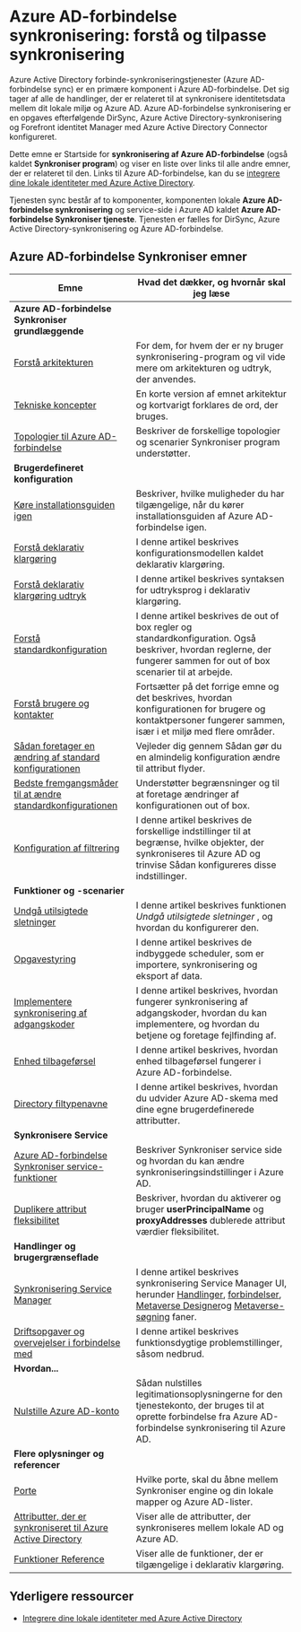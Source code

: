 <properties
    pageTitle="Azure AD-forbindelse synkronisering: forstå og tilpasse synkroniseringen | Microsoft Azure"
    description="Forklarer, hvordan Azure AD-forbindelse synkroniserer fungerer, og hvordan du tilpasser."
    services="active-directory"
    documentationCenter=""
    authors="andkjell"
    manager="femila"
    editor=""/>

<tags
    ms.service="active-directory"
    ms.workload="identity"
    ms.tgt_pltfrm="na"
    ms.devlang="na"
    ms.topic="article"
    ms.date="08/29/2016"
    ms.author="markusvi;andkjell"/>


# <a name="azure-ad-connect-sync-understand-and-customize-synchronization"></a>Azure AD-forbindelse synkronisering: forstå og tilpasse synkronisering
Azure Active Directory forbinde-synkroniseringstjenester (Azure AD-forbindelse sync) er en primære komponent i Azure AD-forbindelse. Det sig tager af alle de handlinger, der er relateret til at synkronisere identitetsdata mellem dit lokale miljø og Azure AD. Azure AD-forbindelse synkronisering er en opgaves efterfølgende DirSync, Azure Active Directory-synkronisering og Forefront identitet Manager med Azure Active Directory Connector konfigureret.

Dette emne er Startside for **synkronisering af Azure AD-forbindelse** (også kaldet **Synkroniser program**) og viser en liste over links til alle andre emner, der er relateret til den. Links til Azure AD-forbindelse, kan du se [integrere dine lokale identiteter med Azure Active Directory](active-directory-aadconnect.md).

Tjenesten sync består af to komponenter, komponenten lokale **Azure AD-forbindelse synkronisering** og service-side i Azure AD kaldet **Azure AD-forbindelse Synkroniser tjeneste**. Tjenesten er fælles for DirSync, Azure Active Directory-synkronisering og Azure AD-forbindelse.

## <a name="azure-ad-connect-sync-topics"></a>Azure AD-forbindelse Synkroniser emner

Emne | Hvad det dækker, og hvornår skal jeg læse
----- | -----
**Azure AD-forbindelse Synkroniser grundlæggende** |
[Forstå arkitekturen](active-directory-aadconnectsync-understanding-architecture.md) | For dem, for hvem der er ny bruger synkronisering-program og vil vide mere om arkitekturen og udtryk, der anvendes.
[Tekniske koncepter](active-directory-aadconnectsync-technical-concepts.md) | En korte version af emnet arkitektur og kortvarigt forklares de ord, der bruges.
[Topologier til Azure AD-forbindelse](active-directory-aadconnect-topologies.md) | Beskriver de forskellige topologier og scenarier Synkroniser program understøtter.
**Brugerdefineret konfiguration** |
[Køre installationsguiden igen](active-directory-aadconnectsync-installation-wizard.md) | Beskriver, hvilke muligheder du har tilgængelige, når du kører installationsguiden af Azure AD-forbindelse igen.
[Forstå deklarativ klargøring](active-directory-aadconnectsync-understanding-declarative-provisioning.md)| I denne artikel beskrives konfigurationsmodellen kaldet deklarativ klargøring.
[Forstå deklarativ klargøring udtryk](active-directory-aadconnectsync-understanding-declarative-provisioning-expressions.md) | I denne artikel beskrives syntaksen for udtryksprog i deklarativ klargøring.
[Forstå standardkonfiguration](active-directory-aadconnectsync-understanding-default-configuration.md)| I denne artikel beskrives de out of box regler og standardkonfiguration. Også beskriver, hvordan reglerne, der fungerer sammen for out of box scenarier til at arbejde.
[Forstå brugere og kontakter](active-directory-aadconnectsync-understanding-users-and-contacts.md) | Fortsætter på det forrige emne og det beskrives, hvordan konfigurationen for brugere og kontaktpersoner fungerer sammen, især i et miljø med flere områder.
[Sådan foretager en ændring af standard konfigurationen](active-directory-aadconnectsync-change-the-configuration.md) | Vejleder dig gennem Sådan gør du en almindelig konfiguration ændre til attribut flyder.
[Bedste fremgangsmåder til at ændre standardkonfigurationen](active-directory-aadconnectsync-best-practices-changing-default-configuration.md) | Understøtter begrænsninger og til at foretage ændringer af konfigurationen out of box.
[Konfiguration af filtrering](active-directory-aadconnectsync-configure-filtering.md) | I denne artikel beskrives de forskellige indstillinger til at begrænse, hvilke objekter, der synkroniseres til Azure AD og trinvise Sådan konfigureres disse indstillinger.
**Funktioner og -scenarier** |
[Undgå utilsigtede sletninger](active-directory-aadconnectsync-feature-prevent-accidental-deletes.md) | I denne artikel beskrives funktionen *Undgå utilsigtede sletninger* , og hvordan du konfigurerer den.
[Opgavestyring](active-directory-aadconnectsync-feature-scheduler.md) | I denne artikel beskrives de indbyggede scheduler, som er importere, synkronisering og eksport af data.
[Implementere synkronisering af adgangskoder](active-directory-aadconnectsync-implement-password-synchronization.md) | I denne artikel beskrives, hvordan fungerer synkronisering af adgangskoder, hvordan du kan implementere, og hvordan du betjene og foretage fejlfinding af.
[Enhed tilbageførsel](active-directory-aadconnect-feature-device-writeback.md) | I denne artikel beskrives, hvordan enhed tilbageførsel fungerer i Azure AD-forbindelse.
[Directory filtypenavne](active-directory-aadconnectsync-feature-directory-extensions.md) | I denne artikel beskrives, hvordan du udvider Azure AD-skema med dine egne brugerdefinerede attributter.
**Synkronisere Service** |
[Azure AD-forbindelse Synkroniser service-funktioner](active-directory-aadconnectsyncservice-features.md) | Beskriver Synkroniser service side og hvordan du kan ændre synkroniseringsindstillinger i Azure AD.
[Duplikere attribut fleksibilitet](active-directory-aadconnectsyncservice-duplicate-attribute-resiliency.md) | Beskriver, hvordan du aktiverer og bruger **userPrincipalName** og **proxyAddresses** dublerede attribut værdier fleksibilitet.
**Handlinger og brugergrænseflade** |
[Synkronisering Service Manager](active-directory-aadconnectsync-service-manager-ui.md) | I denne artikel beskrives synkronisering Service Manager UI, herunder [Handlinger](active-directory-aadconnectsync-service-manager-ui-operations.md), [forbindelser](active-directory-aadconnectsync-service-manager-ui-connectors.md), [Metaverse Designer](active-directory-aadconnectsync-service-manager-ui-mvdesigner.md)og [Metaverse-søgning](active-directory-aadconnectsync-service-manager-ui-mvsearch.md) faner.
[Driftsopgaver og overvejelser i forbindelse med](active-directory-aadconnectsync-operations.md) | I denne artikel beskrives funktionsdygtige problemstillinger, såsom nedbrud.
**Hvordan...** |
[Nulstille Azure AD-konto](active-directory-aadconnectsync-howto-azureadaccount.md) | Sådan nulstilles legitimationsoplysningerne for den tjenestekonto, der bruges til at oprette forbindelse fra Azure AD-forbindelse synkronisering til Azure AD.
**Flere oplysninger og referencer** |
[Porte](active-directory-aadconnect-ports.md) | Hvilke porte, skal du åbne mellem Synkroniser engine og din lokale mapper og Azure AD-lister.
[Attributter, der er synkroniseret til Azure Active Directory](active-directory-aadconnectsync-attributes-synchronized.md) | Viser alle de attributter, der synkroniseres mellem lokale AD og Azure AD.
[Funktioner Reference](active-directory-aadconnectsync-functions-reference.md) | Viser alle de funktioner, der er tilgængelige i deklarativ klargøring.

## <a name="additional-resources"></a>Yderligere ressourcer

* [Integrere dine lokale identiteter med Azure Active Directory](active-directory-aadconnect.md)
